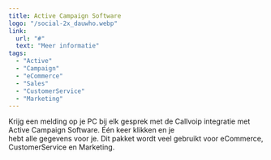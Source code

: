 ```yaml
---
title: Active Campaign Software
logo: "/social-2x_dauwho.webp"
link:
  url: "#"
  text: "Meer informatie"
tags:
  - "Active"
  - "Campaign"
  - "eCommerce"
  - "Sales"
  - "CustomerService"
  - "Marketing"
---
```

Krijg een melding op je PC bij elk gesprek met de Callvoip integratie met Active Campaign Software. Één keer klikken en je<br>
hebt alle gegevens voor je. Dit pakket wordt veel gebruikt voor eCommerce, CustomerService en Marketing.
